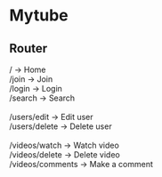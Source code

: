 # Mytube

## Router

/ -> Home<br>
/join -> Join<br>
/login -> Login<br>
/search -> Search<br>
<br>
/users/edit -> Edit user<br>
/users/delete -> Delete user<br>
<br>
/videos/watch -> Watch video<br>
/videos/delete -> Delete video<br>
/videos/comments -> Make a comment<br>
